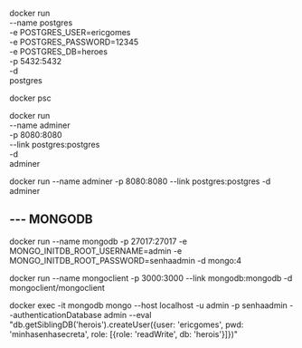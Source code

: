 docker run\
 --name postgres \
 -e POSTGRES_USER=ericgomes \
 -e POSTGRES_PASSWORD=12345 \
 -e POSTGRES_DB=heroes \
 -p 5432:5432 \
 -d \
 postgres


 docker psc

docker run \
 --name adminer \
 -p 8080:8080 \
 --link postgres:postgres \
 -d \
 adminer

docker run --name adminer -p 8080:8080 --link postgres:postgres -d adminer


## --- MONGODB
docker run --name mongodb -p 27017:27017 -e MONGO_INITDB_ROOT_USERNAME=admin -e MONGO_INITDB_ROOT_PASSWORD=senhaadmin -d mongo:4

docker run --name mongoclient -p 3000:3000 --link mongodb:mongodb -d mongoclient/mongoclient

docker exec -it mongodb mongo --host localhost -u admin -p senhaadmin --authenticationDatabase admin --eval "db.getSiblingDB('herois').createUser({user: 'ericgomes', pwd: 'minhasenhasecreta', role: [{role: 'readWrite', db: 'herois'}]})"